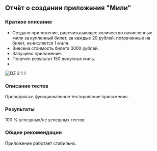 ## Отчёт о создании приложения "Мили"

### Краткое описание

- Создано приложение, рассчитывающее количество начисленных мили за купленный билет, за каждые 20 рублей, потраченные на билет, начисляется 1 миля.
- Внесена стоимость билета 3000 рублей.
- Запущено приложение.
- Получен результат 150 вонусных миль.
- 
![DZ 2 1 1](https://user-images.githubusercontent.com/77262709/110890950-b6052900-833c-11eb-9ec8-1bd681d4d2c2.png)

### Описание тестов

Проводилось функциональное тестирование приложения.

### Результаты

100 % успешных/не успешных тестов

### Общие рекомендации

Приложение работает стабильно.

